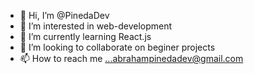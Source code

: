 - 👋 Hi, I’m @PinedaDev
- 👀 I’m interested in web-development
- 🌱 I’m currently learning React.js
- 💞️ I’m looking to collaborate on beginer projects
- 📫 How to reach me ...abrahampinedadev@gmail.com
